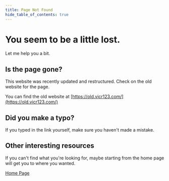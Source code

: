 ```yaml
---
title: Page Not Found
hide_table_of_contents: true
---
```


# You seem to be a little lost.

Let me help you a bit.

## Is the page gone?

This website was recently updated and restructured. Check on the old website for the page.

You can find the old website at [https://old.vicr123.com/](https://old.vicr123.com/)

## Did you make a typo?

If you typed in the link yourself, make sure you haven't made a mistake.

## Other interesting resources

If you can't find what you're looking for, maybe starting from the home page will get you to where you wanted.

[Home Page](https://vicr123.com/)